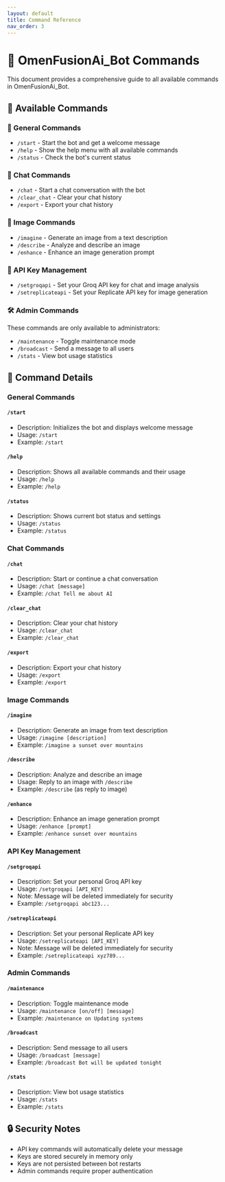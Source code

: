 ```yaml
---
layout: default
title: Command Reference
nav_order: 3
---
```


# 🤖 OmenFusionAi_Bot Commands

This document provides a comprehensive guide to all available commands in OmenFusionAi_Bot.

## 🌟 Available Commands

### 🤖 General Commands
- `/start` - Start the bot and get a welcome message
- `/help` - Show the help menu with all available commands
- `/status` - Check the bot's current status

### 💬 Chat Commands
- `/chat` - Start a chat conversation with the bot
- `/clear_chat` - Clear your chat history
- `/export` - Export your chat history

### 🎨 Image Commands
- `/imagine` - Generate an image from a text description
- `/describe` - Analyze and describe an image
- `/enhance` - Enhance an image generation prompt

### 🔑 API Key Management
- `/setgroqapi` - Set your Groq API key for chat and image analysis
- `/setreplicateapi` - Set your Replicate API key for image generation

### 🛠️ Admin Commands
These commands are only available to administrators:
- `/maintenance` - Toggle maintenance mode
- `/broadcast` - Send a message to all users
- `/stats` - View bot usage statistics

## 📝 Command Details

### General Commands

#### `/start`
- Description: Initializes the bot and displays welcome message
- Usage: `/start`
- Example: `/start`

#### `/help`
- Description: Shows all available commands and their usage
- Usage: `/help`
- Example: `/help`

#### `/status`
- Description: Shows current bot status and settings
- Usage: `/status`
- Example: `/status`

### Chat Commands

#### `/chat`
- Description: Start or continue a chat conversation
- Usage: `/chat [message]`
- Example: `/chat Tell me about AI`

#### `/clear_chat`
- Description: Clear your chat history
- Usage: `/clear_chat`
- Example: `/clear_chat`

#### `/export`
- Description: Export your chat history
- Usage: `/export`
- Example: `/export`

### Image Commands

#### `/imagine`
- Description: Generate an image from text description
- Usage: `/imagine [description]`
- Example: `/imagine a sunset over mountains`

#### `/describe`
- Description: Analyze and describe an image
- Usage: Reply to an image with `/describe`
- Example: `/describe` (as reply to image)

#### `/enhance`
- Description: Enhance an image generation prompt
- Usage: `/enhance [prompt]`
- Example: `/enhance sunset over mountains`

### API Key Management

#### `/setgroqapi`
- Description: Set your personal Groq API key
- Usage: `/setgroqapi [API_KEY]`
- Note: Message will be deleted immediately for security
- Example: `/setgroqapi abc123...`

#### `/setreplicateapi`
- Description: Set your personal Replicate API key
- Usage: `/setreplicateapi [API_KEY]`
- Note: Message will be deleted immediately for security
- Example: `/setreplicateapi xyz789...`

### Admin Commands

#### `/maintenance`
- Description: Toggle maintenance mode
- Usage: `/maintenance [on/off] [message]`
- Example: `/maintenance on Updating systems`

#### `/broadcast`
- Description: Send message to all users
- Usage: `/broadcast [message]`
- Example: `/broadcast Bot will be updated tonight`

#### `/stats`
- Description: View bot usage statistics
- Usage: `/stats`
- Example: `/stats`

## 🔒 Security Notes

- API key commands will automatically delete your message
- Keys are stored securely in memory only
- Keys are not persisted between bot restarts
- Admin commands require proper authentication
